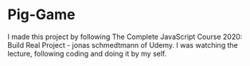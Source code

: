 # Pig-Game
I made this project by following The Complete JavaScript Course 2020: Build Real Project - jonas schmedtmann of Udemy. I was watching the lecture, following coding and doing it by my self.
